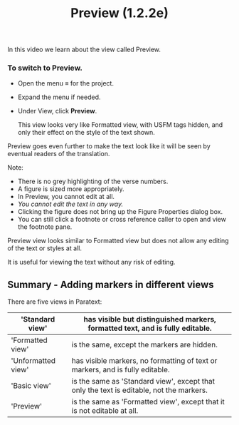 ﻿---
title: Preview (1.2.2e)
---
In this video we learn about the view called Preview.

### To switch to Preview.

- Open the menu **≡** for the project.
- Expand the menu if needed.
- Under View, click **Preview**.

    This view looks very like Formatted view, with USFM tags hidden, and only their effect on the style of the text shown.

Preview goes even further to make the text look like it will be seen by eventual readers of the translation.

Note:

- There is no grey highlighting of the verse numbers.
- A figure is sized more appropriately.
- In Preview, you cannot edit at all.
- *You cannot edit the text in any way.*
- Clicking the figure does not bring up the Figure Properties dialog box.
- You can still click a footnote or cross reference caller to open and view the footnote pane.

Preview view looks similar to Formatted view but does not allow any editing of the text or styles at all.

It is useful for viewing the text without any risk of editing.

## Summary - Adding markers in different views

There are five views in Paratext:

| 'Standard view'    | has visible but distinguished markers,  formatted text,  and is fully editable.         |
|--------------------|-----------------------------------------------------------------------------------------|
| 'Formatted view'   | is the same, except the markers are hidden.                                             |
| 'Unformatted view' | has visible markers, no formatting of text or markers, and is fully editable.           |
| 'Basic view'       | is the same as 'Standard view', except that only the text is editable, not the markers. |
| 'Preview'          | is the same as 'Formatted view', except that it is not editable at all.                 |
